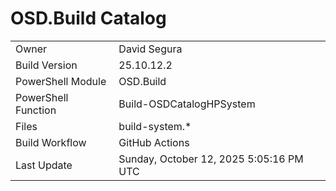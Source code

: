 ﻿# OSD.Build Catalog

| | |
|-|-|
| Owner | David Segura |
| Build Version | 25.10.12.2 |
| PowerShell Module | OSD.Build |
| PowerShell Function | Build-OSDCatalogHPSystem |
| Files | build-system.* |
| Build Workflow | GitHub Actions |
| Last Update | Sunday, October 12, 2025 5:05:16 PM UTC |
